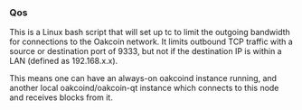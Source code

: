 ### Qos ###

This is a Linux bash script that will set up tc to limit the outgoing bandwidth for connections to the Oakcoin network. It limits outbound TCP traffic with a source or destination port of 9333, but not if the destination IP is within a LAN (defined as 192.168.x.x).

This means one can have an always-on oakcoind instance running, and another local oakcoind/oakcoin-qt instance which connects to this node and receives blocks from it.
